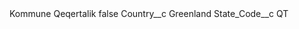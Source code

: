 <?xml version="1.0" encoding="UTF-8"?>
<CustomMetadata xmlns="http://soap.sforce.com/2006/04/metadata" xmlns:xsi="http://www.w3.org/2001/XMLSchema-instance" xmlns:xsd="http://www.w3.org/2001/XMLSchema">
    <label>Kommune Qeqertalik</label>
    <protected>false</protected>
    <values>
        <field>Country__c</field>
        <value xsi:type="xsd:string">Greenland</value>
    </values>
    <values>
        <field>State_Code__c</field>
        <value xsi:type="xsd:string">QT</value>
    </values>
</CustomMetadata>
